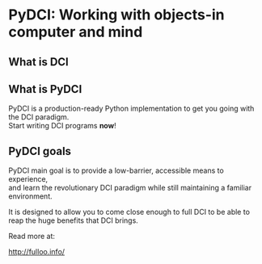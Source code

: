 # PyDCI: Working with objects-in computer and mind


## What is DCI

## What is PyDCI

PyDCI is a production-ready Python implementation to get you going with the DCI paradigm.  
Start writing DCI programs **now**!

## PyDCI goals

PyDCI main goal is to provide a low-barrier, accessible means to experience,  
and learn the revolutionary DCI paradigm while still maintaining a familiar  environment.  

It is designed to allow you to come close enough to full DCI to be able to  
reap the huge benefits that DCI brings.



Read more at:

http://fulloo.info/